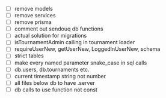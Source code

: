 - [ ] remove models
- [ ] remove services
- [ ] remove prisma
- [ ] comment out sendouq db functions
- [ ] actual solution for migrations
- [ ] isTournamentAdmin calling in tournament loader
- [ ] requireUserNew, getUserNew, LoggedInUserNew, schema
- [ ] strict tables
- [ ] make every named parameter snake_case in sql calls
- [ ] db.users, db.tournaments etc.
- [ ] current timestamp string not number
- [ ] all files below db to have .server
- [ ] db calls to use function not const
